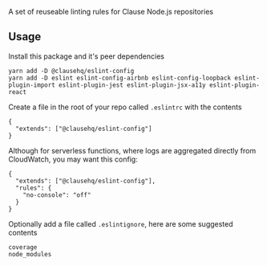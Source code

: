 A set of reuseable linting rules for Clause Node.js repositories

## Usage

Install this package and it's peer dependencies
```
yarn add -D @clausehq/eslint-config
yarn add -D eslint eslint-config-airbnb eslint-config-loopback eslint-plugin-import eslint-plugin-jest eslint-plugin-jsx-a11y eslint-plugin-react
```

Create a file in the root of your repo called `.eslintrc` with the contents
```
{
  "extends": ["@clausehq/eslint-config"]
}
```

Although for serverless functions, where logs are aggregated directly from CloudWatch, you may want this config:
```
{
  "extends": ["@clausehq/eslint-config"],
  "rules": {
    "no-console": "off"
  }
}
```

Optionally add a file called `.eslintignore`, here are some suggested contents
```
coverage
node_modules
```
